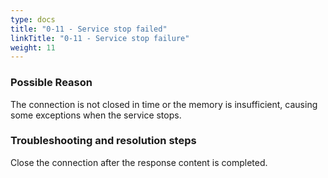 ```yaml
---
type: docs
title: "0-11 - Service stop failed"
linkTitle: "0-11 - Service stop failure"
weight: 11
---
```



### Possible Reason

The connection is not closed in time or the memory is insufficient, causing some exceptions when the service stops.

### Troubleshooting and resolution steps

Close the connection after the response content is completed.

<p style="margin-top: 3rem;"> </p>